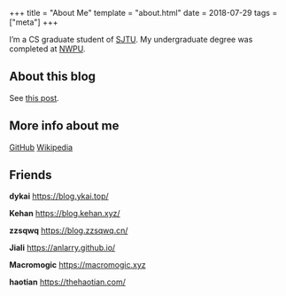 +++
title = "About Me"
template = "about.html"
date = 2018-07-29
tags = ["meta"]
+++

<span class="en-text">I’m</span>
a CS graduate student of [SJTU](https://www.sjtu.edu.cn/). My undergraduate degree was completed at [NWPU](http://www.nwpu.edu.cn).
<!--more-->

## About this blog

See [this post](@/first-blog.md).

## More info about me

[GitHub](https://github.com/peng1999)
[Wikipedia](https://zh.wikipedia.org/wiki/User:Pg999w)

## Friends

**dykai** <https://blog.ykai.top/>

**Kehan** <https://blog.kehan.xyz/>

**zzsqwq** <https://blog.zzsqwq.cn/>

**Jiali** <https://anlarry.github.io/>

**Macromogic** <https://macromogic.xyz>

**haotian** <https://thehaotian.com/>
